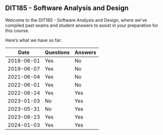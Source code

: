 ## DIT185 - Software Analysis and Design
Welcome to the DIT185 - Software Analysis and Design, where we've compiled past exams and student answers to assist in your preparation for this course.

Here’s what we have so far:

|    Date    | Questions | Answers |
|------------|-----------|---------|
| 2018-06-01 | Yes       | No      |
| 2019-06-07 | Yes       | No      |
| 2021-06-04 | Yes       | No      |
| 2022-06-01 | Yes       | No      |
| 2022-08-24 | Yes       | Yes     |
| 2023-01-03 | No        | Yes     |
| 2023-05-31 | No        | Yes     |
| 2023-08-23 | Yes       | Yes     |
| 2024-01-03 | Yes       | Yes     |
